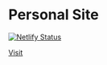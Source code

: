 # Personal Site

[![Netlify Status](https://api.netlify.com/api/v1/badges/462beaf0-e1f2-4f10-a1a4-958d89445d0d/deploy-status)](https://app.netlify.com/sites/unruffled-goldberg-54cae5/deploys)

[Visit](https://legrego.dev)